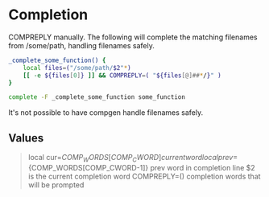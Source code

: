 # Completion

COMPREPLY manually.
The following will complete the matching filenames from /some/path, handling filenames safely.

```bash
_complete_some_function() {
    local files=("/some/path/$2"*)
    [[ -e ${files[0]} ]] && COMPREPLY=( "${files[@]##*/}" )
}

complete -F _complete_some_function some_function
```

It's not possible to have compgen handle filenames safely.

## Values

> local cur=${COMP_WORDS[COMP_CWORD]}
current word
> local prev=${COMP_WORDS[COMP_CWORD-1]}
prev word in completion line
> $2
is the current completion word
> COMPREPLY=()
completion words that will be prompted
